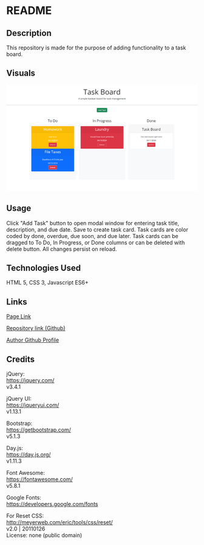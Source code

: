 # README

## Description

This repository is made for the purpose of adding functionality to a task board.

## Visuals

![Screenshot of Completed Site](./assets/images/preview.png)

## Usage

Click "Add Task" button to open modal window for entering task title, description, and due date.  Save to create task card.  Task cards are color coded by done, overdue, due soon, and due later.  Task cards can be dragged to To Do, In Progress, or Done columns or can be deleted with delete button.  All changes persist on reload.

## Technologies Used

HTML 5, CSS 3, Javascript ES6+

## Links

[Page Link](https://jtschams.github.io/task-board/)

[Repository link (Github)](https://github.com/jtschams/task-board)

[Author Github Profile](https://github.com/jtschams)

## Credits

jQuery: \
https://jquery.com/ \
v3.4.1

jQuery UI: \
https://jqueryui.com/ \
v1.13.1

Bootstrap: \
https://getbootstrap.com/ \
v5.1.3

Day.js: \
https://day.js.org/ \
v1.11.3

Font Awesome: \
https://fontawesome.com/ \
v5.8.1

Google Fonts: \
https://developers.google.com/fonts

For Reset CSS: \
http://meyerweb.com/eric/tools/css/reset/ \
v2.0 | 20110126 \
License: none (public domain)
